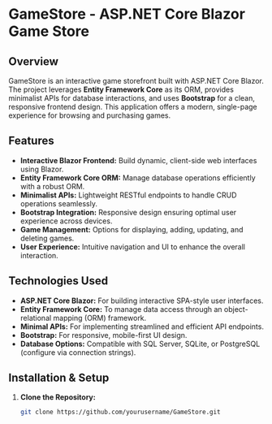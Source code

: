 # GameStore - ASP.NET Core Blazor Game Store

## Overview
GameStore is an interactive game storefront built with ASP.NET Core Blazor. The project leverages **Entity Framework Core** as its ORM, provides minimalist APIs for database interactions, and uses **Bootstrap** for a clean, responsive frontend design. This application offers a modern, single-page experience for browsing and purchasing games.

## Features
- **Interactive Blazor Frontend:** Build dynamic, client-side web interfaces using Blazor.
- **Entity Framework Core ORM:** Manage database operations efficiently with a robust ORM.
- **Minimalist APIs:** Lightweight RESTful endpoints to handle CRUD operations seamlessly.
- **Bootstrap Integration:** Responsive design ensuring optimal user experience across devices.
- **Game Management:** Options for displaying, adding, updating, and deleting games.
- **User Experience:** Intuitive navigation and UI to enhance the overall interaction.

## Technologies Used
- **ASP.NET Core Blazor:** For building interactive SPA-style user interfaces.
- **Entity Framework Core:** To manage data access through an object-relational mapping (ORM) framework.
- **Minimal APIs:** For implementing streamlined and efficient API endpoints.
- **Bootstrap:** For responsive, mobile-first UI design.
- **Database Options:** Compatible with SQL Server, SQLite, or PostgreSQL (configure via connection strings).

## Installation & Setup
1. **Clone the Repository:**
   ```bash
   git clone https://github.com/yourusername/GameStore.git

